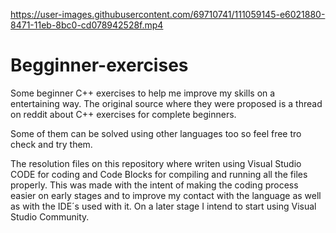 
https://user-images.githubusercontent.com/69710741/111059145-e6021880-8471-11eb-8bc0-cd078942528f.mp4

# Begginner-exercises
Some beginner C++ exercises to help me improve my skills on a entertaining way.
The original source where they were proposed is a thread on reddit about C++ exercises for complete beginners.

Some of them can be solved using other languages too so feel free tro check and try them.

The resolution files on this repository where writen using Visual Studio CODE for coding
and Code Blocks for compiling and running all the files properly. This was made with
the intent of making the coding process easier on early stages and to improve my contact
with the language as well as with the IDE´s used with it. On a later stage I intend to start 
using Visual Studio Community.
